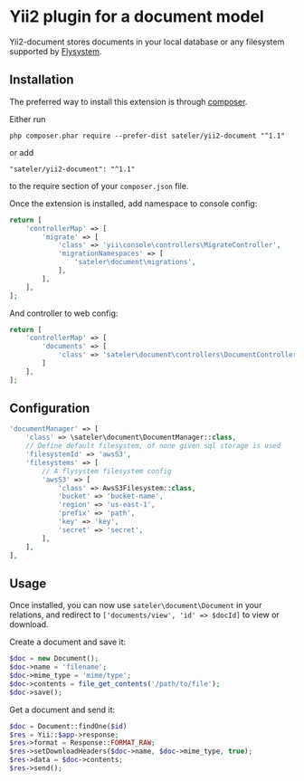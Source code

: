 Yii2 plugin for a document model
===========================

Yii2-document stores documents in your local database or any filesystem supported by [Flysystem](https://flysystem.thephpleague.com/).

Installation
------------

The preferred way to install this extension is through [composer](http://getcomposer.org/download/).

Either run

```
php composer.phar require --prefer-dist sateler/yii2-document "^1.1"
```

or add

```
"sateler/yii2-document": "^1.1"
```

to the require section of your `composer.json` file.

Once the extension is installed, add namespace to console config:

```php
return [
    'controllerMap' => [
        'migrate' => [
            'class' => 'yii\console\controllers\MigrateController',
            'migrationNamespaces' => [
                'sateler\document\migrations',
            ],
        ],
    ],
];
```

And controller to web config:

```php
return [
    'controllerMap' => [
        'documents' => [
            'class' => 'sateler\document\controllers\DocumentController',
        ]
    ],
];
```

Configuration
-----
```php
'documentManager' => [
    'class' => \sateler\document\DocumentManager::class,
    // Define default filesystem, of none given sql storage is used
    'filesystemId' => 'awsS3',
    'filesystems' => [
        // A flysystem filesystem config
        'awsS3' => [
            'class' => AwsS3Filesystem::class,
            'bucket' => 'bucket-name',
            'region' => 'us-east-1',
            'prefix' => 'path',
            'key' => 'key',
            'secret' => 'secret',
        ],
    ],
],
```

Usage
-----

Once installed, you can now use `sateler\document\Document` in your relations, and redirect to 
`['documents/view', 'id' => $docId]` to view or download.

Create a document and save it:
```php
$doc = new Document();
$doc->name = 'filename';
$doc->mime_type = 'mime/type';
$doc->contents = file_get_contents('/path/to/file');
$doc->save();
```

Get a document and send it:
```php
$doc = Document::findOne($id)
$res = Yii::$app->response;
$res->format = Response::FORMAT_RAW;
$res->setDownloadHeaders($doc->name, $doc->mime_type, true);
$res->data = $doc->contents;
$res->send();
```
